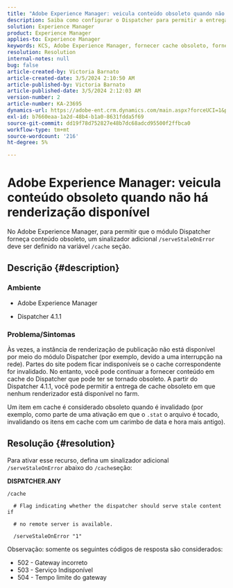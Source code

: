 ```yaml
---
title: "Adobe Experience Manager: veicula conteúdo obsoleto quando não há renderização disponível"
description: Saiba como configurar o Dispatcher para permitir a entrega de cache obsoleto quando nenhum renderizador estiver disponível no Adobe Experience Manager.
solution: Experience Manager
product: Experience Manager
applies-to: Experience Manager
keywords: KCS, Adobe Experience Manager, fornecer cache obsoleto, fornecer conteúdo obsoleto, solução de problemas, solução de problemas, dispatcher, AEM
resolution: Resolution
internal-notes: null
bug: false
article-created-by: Victoria Barnato
article-created-date: 3/5/2024 2:10:50 AM
article-published-by: Victoria Barnato
article-published-date: 3/5/2024 2:12:03 AM
version-number: 2
article-number: KA-23695
dynamics-url: https://adobe-ent.crm.dynamics.com/main.aspx?forceUCI=1&pagetype=entityrecord&etn=knowledgearticle&id=8adb4f94-95da-ee11-904c-000d3a3110f0
exl-id: b7660eaa-1a2d-48b4-b1a0-8631fdda5f69
source-git-commit: dd19f78d752827e48b7dc68adcd95500f2ffbca0
workflow-type: tm+mt
source-wordcount: '216'
ht-degree: 5%

---
```


# Adobe Experience Manager: veicula conteúdo obsoleto quando não há renderização disponível


No Adobe Experience Manager, para permitir que o módulo Dispatcher forneça conteúdo obsoleto, um sinalizador adicional `/serveStaleOnError` deve ser definido na variável `/cache` seção.

## Descrição {#description}


### <b>Ambiente</b>

- Adobe Experience Manager


- Dispatcher 4.1.1


### <b>Problema/Sintomas</b>

Às vezes, a instância de renderização de publicação não está disponível por meio do módulo Dispatcher (por exemplo, devido a uma interrupção na rede). Partes do site podem ficar indisponíveis se o cache correspondente for invalidado. No entanto, você pode continuar a fornecer conteúdo em cache do Dispatcher que pode ter se tornado obsoleto. A partir do Dispatcher 4.1.1, você pode permitir a entrega de cache obsoleto em que nenhum renderizador está disponível no farm.

Um item em cache é considerado obsoleto quando é invalidado (por exemplo, como parte de uma ativação em que o `.stat` o arquivo é tocado, invalidando os itens em cache com um carimbo de data e hora mais antigo).


## Resolução {#resolution}


Para ativar esse recurso, defina um sinalizador adicional `/serveStaleOnError` abaixo do `/cache`seção:

<b>DISPATCHER.ANY</b>


```
/cache

  # Flag indicating whether the dispatcher should serve stale content if

  # no remote server is available.

  /serveStaleOnError "1"
```




Observação: somente os seguintes códigos de resposta são considerados:

- 502 - Gateway incorreto
- 503 - Serviço Indisponível
- 504 - Tempo limite do gateway
